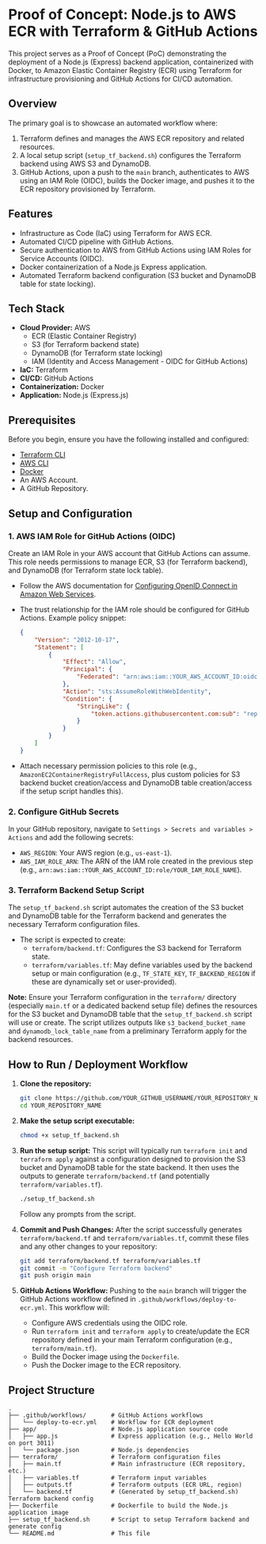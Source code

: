 # Proof of Concept: Node.js to AWS ECR with Terraform & GitHub Actions

This project serves as a Proof of Concept (PoC) demonstrating the deployment of a Node.js (Express) backend application, containerized with Docker, to Amazon Elastic Container Registry (ECR) using Terraform for infrastructure provisioning and GitHub Actions for CI/CD automation.

## Overview

The primary goal is to showcase an automated workflow where:
1.  Terraform defines and manages the AWS ECR repository and related resources.
2.  A local setup script (`setup_tf_backend.sh`) configures the Terraform backend using AWS S3 and DynamoDB.
3.  GitHub Actions, upon a push to the `main` branch, authenticates to AWS using an IAM Role (OIDC), builds the Docker image, and pushes it to the ECR repository provisioned by Terraform.

## Features

-   Infrastructure as Code (IaC) using Terraform for AWS ECR.
-   Automated CI/CD pipeline with GitHub Actions.
-   Secure authentication to AWS from GitHub Actions using IAM Roles for Service Accounts (OIDC).
-   Docker containerization of a Node.js Express application.
-   Automated Terraform backend configuration (S3 bucket and DynamoDB table for state locking).

## Tech Stack

-   **Cloud Provider:** AWS
    -   ECR (Elastic Container Registry)
    -   S3 (for Terraform backend state)
    -   DynamoDB (for Terraform state locking)
    -   IAM (Identity and Access Management - OIDC for GitHub Actions)
-   **IaC:** Terraform
-   **CI/CD:** GitHub Actions
-   **Containerization:** Docker
-   **Application:** Node.js (Express.js)

## Prerequisites

Before you begin, ensure you have the following installed and configured:

-   [Terraform CLI](https://learn.hashicorp.com/tutorials/terraform/install-cli)
-   [AWS CLI](https://aws.amazon.com/cli/)
-   [Docker](https://docs.docker.com/get-docker/)
-   An AWS Account.
-   A GitHub Repository.

## Setup and Configuration

### 1. AWS IAM Role for GitHub Actions (OIDC)

Create an IAM Role in your AWS account that GitHub Actions can assume. This role needs permissions to manage ECR, S3 (for Terraform backend), and DynamoDB (for Terraform state lock table).

-   Follow the AWS documentation for [Configuring OpenID Connect in Amazon Web Services](https://docs.aws.amazon.com/IAM/latest/UserGuide/id_roles_providers_create_oidc.html).
-   The trust relationship for the IAM role should be configured for GitHub Actions. Example policy snippet:

    ```json
    {
        "Version": "2012-10-17",
        "Statement": [
            {
                "Effect": "Allow",
                "Principal": {
                    "Federated": "arn:aws:iam::YOUR_AWS_ACCOUNT_ID:oidc-provider/token.actions.githubusercontent.com"
                },
                "Action": "sts:AssumeRoleWithWebIdentity",
                "Condition": {
                    "StringLike": {
                        "token.actions.githubusercontent.com:sub": "repo:YOUR_GITHUB_USERNAME/YOUR_REPOSITORY_NAME:*"
                    }
                }
            }
        ]
    }
    ```
-   Attach necessary permission policies to this role (e.g., `AmazonEC2ContainerRegistryFullAccess`, plus custom policies for S3 backend bucket creation/access and DynamoDB table creation/access if the setup script handles this).

### 2. Configure GitHub Secrets

In your GitHub repository, navigate to `Settings > Secrets and variables > Actions` and add the following secrets:

-   `AWS_REGION`: Your AWS region (e.g., `us-east-1`).
-   `AWS_IAM_ROLE_ARN`: The ARN of the IAM role created in the previous step (e.g., `arn:aws:iam::YOUR_AWS_ACCOUNT_ID:role/YOUR_IAM_ROLE_NAME`).

### 3. Terraform Backend Setup Script

The `setup_tf_backend.sh` script automates the creation of the S3 bucket and DynamoDB table for the Terraform backend and generates the necessary Terraform configuration files.

-   The script is expected to create:
    -   `terraform/backend.tf`: Configures the S3 backend for Terraform state.
    -   `terraform/variables.tf`: May define variables used by the backend setup or main configuration (e.g., `TF_STATE_KEY`, `TF_BACKEND_REGION` if these are dynamically set or user-provided).

**Note:** Ensure your Terraform configuration in the `terraform/` directory (especially `main.tf` or a dedicated backend setup file) defines the resources for the S3 bucket and DynamoDB table that the `setup_tf_backend.sh` script will use or create. The script utilizes outputs like `s3_backend_bucket_name` and `dynamodb_lock_table_name` from a preliminary Terraform apply for the backend resources.

## How to Run / Deployment Workflow

1.  **Clone the repository:**
    ```bash
    git clone https://github.com/YOUR_GITHUB_USERNAME/YOUR_REPOSITORY_NAME.git
    cd YOUR_REPOSITORY_NAME
    ```

2.  **Make the setup script executable:**
    ```bash
    chmod +x setup_tf_backend.sh
    ```

3.  **Run the setup script:**
    This script will typically run `terraform init` and `terraform apply` against a configuration designed to provision the S3 bucket and DynamoDB table for the state backend. It then uses the outputs to generate `terraform/backend.tf` (and potentially `terraform/variables.tf`).
    ```bash
    ./setup_tf_backend.sh
    ```
    Follow any prompts from the script.

4.  **Commit and Push Changes:**
    After the script successfully generates `terraform/backend.tf` and `terraform/variables.tf`, commit these files and any other changes to your repository:
    ```bash
    git add terraform/backend.tf terraform/variables.tf
    git commit -m "Configure Terraform backend"
    git push origin main
    ```

5.  **GitHub Actions Workflow:**
    Pushing to the `main` branch will trigger the GitHub Actions workflow defined in `.github/workflows/deploy-to-ecr.yml`. This workflow will:
    -   Configure AWS credentials using the OIDC role.
    -   Run `terraform init` and `terraform apply` to create/update the ECR repository defined in your main Terraform configuration (e.g., `terraform/main.tf`).
    -   Build the Docker image using the `Dockerfile`.
    -   Push the Docker image to the ECR repository.

## Project Structure

```
.
├── .github/workflows/       # GitHub Actions workflows
│   └── deploy-to-ecr.yml    # Workflow for ECR deployment
├── app/                     # Node.js application source code
│   ├── app.js               # Express application (e.g., Hello World on port 3011)
│   └── package.json         # Node.js dependencies
├── terraform/               # Terraform configuration files
│   ├── main.tf              # Main infrastructure (ECR repository, etc.)
│   ├── variables.tf         # Terraform input variables
│   ├── outputs.tf           # Terraform outputs (ECR URL, region)
│   └── backend.tf           # (Generated by setup_tf_backend.sh) Terraform backend config
├── Dockerfile               # Dockerfile to build the Node.js application image
├── setup_tf_backend.sh      # Script to setup Terraform backend and generate config
└── README.md                # This file
